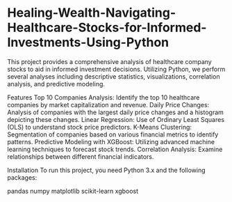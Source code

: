 # Healing-Wealth-Navigating-Healthcare-Stocks-for-Informed-Investments-Using-Python

This project provides a comprehensive analysis of healthcare company stocks to aid in informed investment decisions. Utilizing Python, we perform several analyses including descriptive statistics, visualizations, correlation analysis, and predictive modeling.

Features
Top 10 Companies Analysis: Identify the top 10 healthcare companies by market capitalization and revenue.
Daily Price Changes: Analysis of companies with the largest daily price changes and a histogram depicting these changes.
Linear Regression: Use of Ordinary Least Squares (OLS) to understand stock price predictors.
K-Means Clustering: Segmentation of companies based on various financial metrics to identify patterns.
Predictive Modeling with XGBoost: Utilizing advanced machine learning techniques to forecast stock trends.
Correlation Analysis: Examine relationships between different financial indicators.

Installation
To run this project, you need Python 3.x and the following packages:

pandas
numpy
matplotlib
scikit-learn
xgboost

